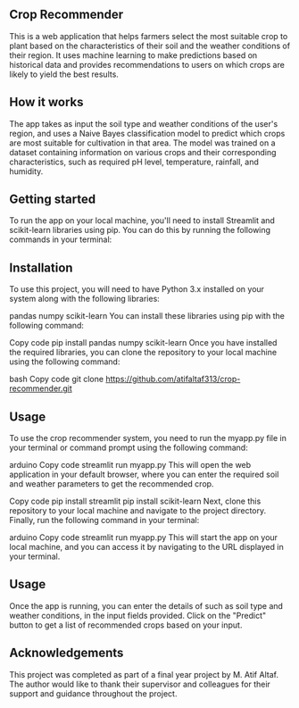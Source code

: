 ## Crop Recommender
This is a web application that helps farmers select the most suitable crop to plant based on the characteristics of their soil and the weather conditions of their region. It uses machine learning to make predictions based on historical data and provides recommendations to users on which crops are likely to yield the best results.

## How it works
The app takes as input the soil type and weather conditions of the user's region, and uses a Naive Bayes classification model to predict which crops are most suitable for cultivation in that area. The model was trained on a dataset containing information on various crops and their corresponding characteristics, such as required pH level, temperature, rainfall, and humidity.

## Getting started
To run the app on your local machine, you'll need to install Streamlit and scikit-learn libraries using pip. You can do this by running the following commands in your terminal:


## Installation
To use this project, you will need to have Python 3.x installed on your system along with the following libraries:

pandas
numpy
scikit-learn
You can install these libraries using pip with the following command:

Copy code
pip install pandas numpy scikit-learn
Once you have installed the required libraries, you can clone the repository to your local machine using the following command:

bash
Copy code
git clone https://github.com/atifaltaf313/crop-recommender.git
## Usage
To use the crop recommender system, you need to run the myapp.py file in your terminal or command prompt using the following command:

arduino
Copy code
streamlit run myapp.py
This will open the web application in your default browser, where you can enter the required soil and weather parameters to get the recommended crop.

Copy code
pip install streamlit
pip install scikit-learn
Next, clone this repository to your local machine and navigate to the project directory. Finally, run the following command in your terminal:

arduino
Copy code
streamlit run myapp.py
This will start the app on your local machine, and you can access it by navigating to the URL displayed in your terminal.

## Usage
Once the app is running, you can enter the details of such as soil type and weather conditions, in the input fields provided. Click on the "Predict" button to get a list of recommended crops based on your input.



## Acknowledgements
This project was completed as part of a final year project by M. Atif Altaf. The author would like to thank their supervisor and colleagues for their support and guidance throughout the project.

